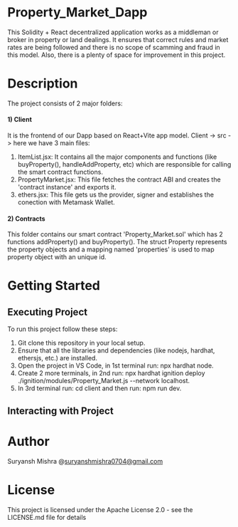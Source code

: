 # Property_Market_Dapp

This Solidity + React decentralized application works as a middleman or broker in property or land dealings. It ensures that correct rules and market rates are being followed and there is no scope of scamming and fraud in this model. Also, there is a plenty of space for improvement in this project.


# Description 
The project consists of 2 major folders:
#### 1) Client
It is the frontend of our Dapp based on React+Vite app model.
Client -> src -> here we have 3 main files: 
1) ItemList.jsx: It contains all the major components and functions (like buyProperty(), handleAddProperty, etc) which are responsible for calling the smart contract functions.
2) PropertyMarket.jsx: This file fetches the contract ABI and creates the 'contract instance' and exports it.
3) ethers.jsx: This file gets us the provider, signer and establishes the conection with Metamask Wallet.
#### 2) Contracts
This folder contains our smart contract 'Property_Market.sol' which has 2 functions addProperty() and buyProperty().
The struct Property represents the property objects and a mapping named 'properties' is used to map property object with an unique id.
# Getting Started 

## Executing Project
To run this project follow these steps:
1) Git clone this repository in your local setup.
2) Ensure that all the libraries and dependencies (like nodejs, hardhat, ethersjs, etc.) are installed.
3) Open the project in VS Code, in 1st terminal run: npx hardhat node.
4) Create 2 more terminals, in 2nd run: npx hardhat ignition deploy ./ignition/modules/Property_Market.js --network localhost.
5) In 3rd terminal run: cd client
   and then run: npm run dev.

## Interacting with Project









# Author
Suryansh Mishra @suryanshmishra0704@gmail.com
# License
This project is licensed under the Apache License 2.0 - see the LICENSE.md file for details

